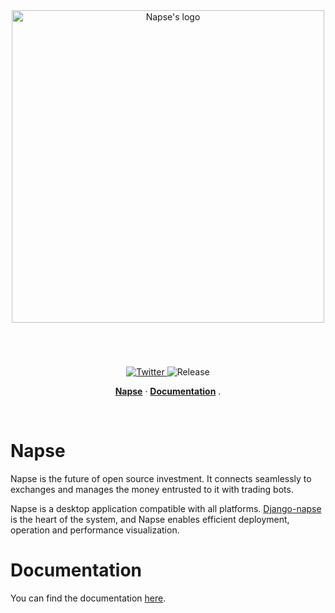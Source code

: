 <div align="center">
<picture>
  <source media="(prefers-color-scheme: dark)" srcset="docs/theme/assets/napse_invest_logo_white.svg">
  <source media="(prefers-color-scheme: light)" srcset="docs/theme/assets/napse_invest_logo_black.svg">
  <img alt="Napse's logo" src="" width=500>
</picture>
</div>

<h1 align="center">
</h1>
<br>
<p align="center">
  <a href="https://twitter.com/NapseInvest">
    <img src="https://img.shields.io/twitter/follow/NapseInvest?style=flat&label=%40NapseInvest&logo=twitter&color=0bf&logoColor=fff" alt="Twitter" />
  </a>
  <a>  
    <img src="https://img.shields.io/github/v/release/napse-invest/Napse" alt="Release" />
  </a>
</p>

<p align="center">
  <a href="#Napse"><strong>Napse</strong></a> ·
  <a href="#documentation"><strong>Documentation</strong></a> .
</p>
<br/>

# Napse

Napse is the future of open source investment. It connects seamlessly to exchanges and manages the money entrusted to it with trading bots.

Napse is a desktop application compatible with all platforms. [Django-napse](https://github.com/napse-invest/django-napse) is the heart of the system, and Napse enables efficient deployment, operation and performance visualization.

# Documentation

You can find the documentation [here](https://napse-invest.github.io/django-napse/).